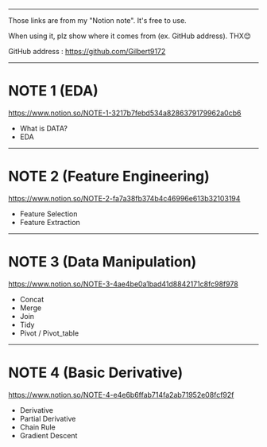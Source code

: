-------------------------------------------------------------------
Those links are from my "Notion note".  It's free to use. 

When using it, plz show where it comes from (ex. GitHub address). THX😊

GitHub address : https://github.com/Gilbert9172

-------------------------------------------------------------------

# NOTE 1 (EDA)
https://www.notion.so/NOTE-1-3217b7febd534a8286379179962a0cb6
- What is DATA?
- EDA
-------------------------------------------------------------------

# NOTE 2 (Feature Engineering)
https://www.notion.so/NOTE-2-fa7a38fb374b4c46996e613b32103194
- Feature Selection
- Feature Extraction
-------------------------------------------------------------------

# NOTE 3 (Data Manipulation)
https://www.notion.so/NOTE-3-4ae4be0a1bad41d8842171c8fc98f978
- Concat
- Merge
- Join
- Tidy
- Pivot / Pivot_table
-------------------------------------------------------------------

# NOTE 4 (Basic Derivative)
https://www.notion.so/NOTE-4-e4e6b6ffab714fa2ab71952e08fcf92f
- Derivative
- Partial Derivative
- Chain Rule
- Gradient Descent
